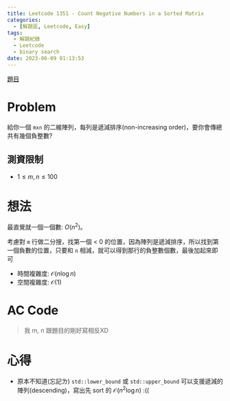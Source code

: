 ```yaml
---
title: Leetcode 1351 - Count Negative Numbers in a Sorted Matrix
categories:
  - [解題區, Leetcode, Easy]
tags:
  - 解題紀錄
  - Leetcode
  - binary search
date: 2023-06-09 01:13:53
---
```


[題目](https://leetcode.com/problems/count-negative-numbers-in-a-sorted-matrix/)

# Problem

給你一個 `mxn` 的二維陣列，每列是遞減排序(non-increasing order)，要你會傳總共有幾個負整數?

## 測資限制

- $1 \le m,n \le 100$

# 想法

最直覺就一個一個數: $O(n^2)$。

考慮對 `m` 行做二分搜，找第一個 < 0 的位置，因為陣列是遞減排序，所以找到第一個負數的位置，只要和 `n` 相減，就可以得到那行的負整數個數，最後加起來即可

- 時間複雜度: $\mathcal{O}(n\log{n})$
- 空間複雜度: $\mathcal{O}(1)$

# AC Code

<script src="https://emgithub.com/embed-v2.js?target=https%3A%2F%2Fgithub.com%2Froy4801%2Fsolved_problems%2Fblob%2Fmaster%2Fleetcode%2F1351.cpp%23L37-L52&style=github&type=code&showBorder=on&showLineNumbers=on&showFileMeta=on&showFullPath=on&showCopy=on"></script>

> 我 m, n 跟題目的剛好寫相反XD

# 心得

- 原本不知道(忘記ㄌ) `std::lower_bound` 或 `std::upper_bound` 可以支援遞減的陣列(descending)，寫出先 sort 的 $\mathcal{O}(n^2\log{n})$ :((
<script src="https://emgithub.com/embed-v2.js?target=https%3A%2F%2Fgithub.com%2Froy4801%2Fsolved_problems%2Fblob%2Fmaster%2Fleetcode%2F1351.cpp%23L19-L34&style=github&type=code&showBorder=on&showLineNumbers=on&showFileMeta=on&showFullPath=on&showCopy=on"></script>
